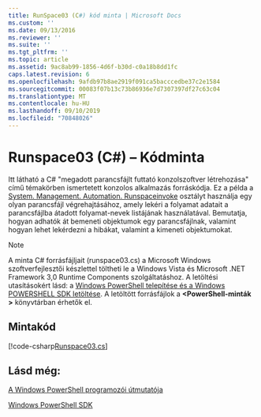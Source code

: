 ```yaml
---
title: RunSpace03 (C#) kód minta | Microsoft Docs
ms.custom: ''
ms.date: 09/13/2016
ms.reviewer: ''
ms.suite: ''
ms.tgt_pltfrm: ''
ms.topic: article
ms.assetid: 9ac8ab99-1856-4d6f-b30d-c0a18b8dd1fc
caps.latest.revision: 6
ms.openlocfilehash: 9afdb97b8ae2919f091ca5bacccedbe37c2e1584
ms.sourcegitcommit: 00083f07b13c73b86936e7d7307397df27c63c04
ms.translationtype: MT
ms.contentlocale: hu-HU
ms.lasthandoff: 09/10/2019
ms.locfileid: "70848026"
---
```

# <a name="runspace03-c-code-sample"></a>Runspace03 (C#) – Kódminta

Itt látható a C# "megadott parancsfájlt futtató konzolszoftver létrehozása" című témakörben ismertetett konzolos alkalmazás forráskódja. Ez a példa a [System. Management. Automation. Runspaceinvoke](/dotnet/api/System.Management.Automation.RunspaceInvoke) osztályt használja egy olyan parancsfájl végrehajtásához, amely lekéri a folyamat adatait a parancsfájlba átadott folyamat-nevek listájának használatával. Bemutatja, hogyan adhatók át bemeneti objektumok egy parancsfájlnak, valamint hogyan lehet lekérdezni a hibákat, valamint a kimeneti objektumokat.

> [!NOTE]
> A minta C# forrásfájljait (runspace03.cs) a Microsoft Windows szoftverfejlesztői készlettel töltheti le a Windows Vista és Microsoft .NET Framework 3,0 Runtime Components szolgáltatáshoz. A letöltési utasításokért lásd: a [Windows PowerShell telepítése és a Windows POWERSHELL SDK letöltése](/powershell/developer/installing-the-windows-powershell-sdk).
> A letöltött forrásfájlok a  **\<PowerShell-minták >** könyvtárban érhetők el.

## <a name="code-sample"></a>Mintakód

[!code-csharp[Runspace03.cs](../../powershell-sdk-samples/SDK-2.0/csharp/Runspace03/Runspace03.cs#L11-L88 "Runspace03.cs")]

## <a name="see-also"></a>Lásd még:

[A Windows PowerShell programozói útmutatója](./windows-powershell-programmer-s-guide.md)

[Windows PowerShell SDK](../windows-powershell-reference.md)